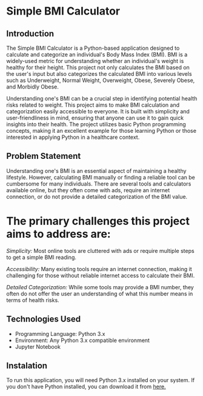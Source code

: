 # Simple BMI Calculator

## Introduction
The Simple BMI Calculator is a Python-based application designed to calculate and categorize an individual's Body Mass Index (BMI). BMI is a widely-used metric for understanding whether an individual's weight is healthy for their height. This project not only calculates the BMI based on the user's input but also categorizes the calculated BMI into various levels such as Underweight, Normal Weight, Overweight, Obese, Severely Obese, and Morbidly Obese.

Understanding one's BMI can be a crucial step in identifying potential health risks related to weight. This project aims to make BMI calculation and categorization easily accessible to everyone. It is built with simplicity and user-friendliness in mind, ensuring that anyone can use it to gain quick insights into their health. The project utilizes basic Python programming concepts, making it an excellent example for those learning Python or those interested in applying Python in a healthcare context.


## Problem Statement
Understanding one's BMI is an essential aspect of maintaining a healthy lifestyle. However, calculating BMI manually or finding a reliable tool can be cumbersome for many individuals. There are several tools and calculators available online, but they often come with ads, require an internet connection, or do not provide a detailed categorization of the BMI value.

# The primary challenges this project aims to address are:

*Simplicity:* Most online tools are cluttered with ads or require multiple steps to get a simple BMI reading.

*Accessibility:* Many existing tools require an internet connection, making it challenging for those without reliable internet access to calculate their BMI.

*Detailed Categorization:* While some tools may provide a BMI number, they often do not offer the user an understanding of what this number means in terms of health risks.

## Technologies Used
- Programming Language: Python 3.x
- Environment: Any Python 3.x compatible environment
- Jupyter Notebook

## Instalation

To run this application, you will need Python 3.x installed on your system. If you don't have Python installed, you can download it from [here.](https://www.python.org/downloads/)






